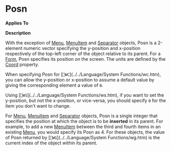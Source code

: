 




<h1 class="heading"><span class="name">Posn</span></h1>

**Applies To**


**Description**


With the exception of [Menu](../a-z/menu.md), [MenuItem](../a-z/menuitem.md) and [Separator](../a-z/separator.md) objects, Posn is a 2-element numeric vector specifying the y-position and x-position respectively of the top-left corner of the object relative to its parent. For a [Form](../a-z/form.md), Posn specifies its position on the screen. The units are defined by the [Coord](../a-z/coord.md) property.


When specifying Posn for [`⎕WC`](../../Language/System Functions/wc.htm), you can allow the y-position or x-position to assume a default value by giving the corresponding element a value of `⍬`.


Using [`⎕WS`](../../Language/System Functions/ws.htm), if you want to set the y-position, but not the x-position, or vice-versa, you should specify `⍬` for the item you don't want to change.


For [Menu](../a-z/menu.md), [MenuItem](../a-z/menuitem.md) and [Separator](../a-z/separator.md) objects, Posn is a single integer that specifies the position at which the object is to be **inserted** in its parent. For example, to add a new [MenuItem](../a-z/menuitem.md) between the third and fourth items in an existing [Menu](../a-z/menu.md), you would specify its Posn as 4. For these objects, the value of Posn returned by [`⎕WG`](../../Language/System Functions/wg.htm) is the current index of the object within its parent.



